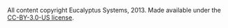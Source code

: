All content copyright Eucalyptus Systems, 2013.  Made available under the [CC-BY-3.0-US license](http://creativecommons.org/licenses/by/3.0/us/).
